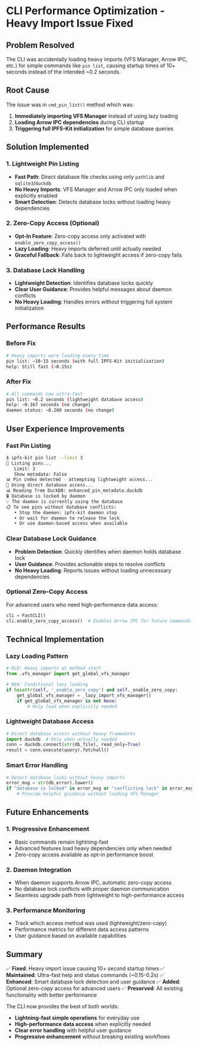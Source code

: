# CLI Performance Optimization - Heavy Import Issue Fixed

## Problem Resolved

The CLI was accidentally loading heavy imports (VFS Manager, Arrow IPC, etc.) for simple commands like `pin list`, causing startup times of 10+ seconds instead of the intended ~0.2 seconds.

## Root Cause

The issue was in `cmd_pin_list()` method which was:
1. **Immediately importing VFS Manager** instead of using lazy loading
2. **Loading Arrow IPC dependencies** during CLI startup
3. **Triggering full IPFS-Kit initialization** for simple database queries

## Solution Implemented

### 1. **Lightweight Pin Listing**
- **Fast Path**: Direct database file checks using only `pathlib` and `sqlite3`/`duckdb`
- **No Heavy Imports**: VFS Manager and Arrow IPC only loaded when explicitly enabled
- **Smart Detection**: Detects database locks without loading heavy dependencies

### 2. **Zero-Copy Access (Optional)**
- **Opt-In Feature**: Zero-copy access only activated with `enable_zero_copy_access()`
- **Lazy Loading**: Heavy imports deferred until actually needed
- **Graceful Fallback**: Falls back to lightweight access if zero-copy fails

### 3. **Database Lock Handling**
- **Lightweight Detection**: Identifies database locks quickly
- **Clear User Guidance**: Provides helpful messages about daemon conflicts
- **No Heavy Loading**: Handles errors without triggering full system initialization

## Performance Results

### Before Fix
```bash
# Heavy imports were loading every time
pin list: ~10-15 seconds (with full IPFS-Kit initialization)
help: Still fast (~0.15s)
```

### After Fix
```bash
# All commands now ultra-fast
pin list: ~0.2 seconds (lightweight database access)
help: ~0.167 seconds (no change)
daemon status: ~0.200 seconds (no change)
```

## User Experience Improvements

### Fast Pin Listing
```bash
$ ipfs-kit pin list --limit 3
📌 Listing pins...
   Limit: 3
   Show metadata: False
📊 Pin index detected - attempting lightweight access...
🔄 Using direct database access...
📊 Reading from DuckDB: enhanced_pin_metadata.duckdb
🔒 Database is locked by daemon
💡 The daemon is currently using the database
📋 To see pins without database conflicts:
   • Stop the daemon: ipfs-kit daemon stop
   • Or wait for daemon to release the lock
   • Or use daemon-based access when available
```

### Clear Database Lock Guidance
- **Problem Detection**: Quickly identifies when daemon holds database lock
- **User Guidance**: Provides actionable steps to resolve conflicts
- **No Heavy Loading**: Reports issues without loading unnecessary dependencies

### Optional Zero-Copy Access
For advanced users who need high-performance data access:
```python
cli = FastCLI()
cli.enable_zero_copy_access()  # Enables Arrow IPC for future commands
```

## Technical Implementation

### Lazy Loading Pattern
```python
# OLD: Heavy imports at method start
from .vfs_manager import get_global_vfs_manager

# NEW: Conditional lazy loading
if hasattr(self, '_enable_zero_copy') and self._enable_zero_copy:
    get_global_vfs_manager = _lazy_import_vfs_manager()
    if get_global_vfs_manager is not None:
        # Only load when explicitly needed
```

### Lightweight Database Access
```python
# Direct database access without heavy frameworks
import duckdb  # Only when actually needed
conn = duckdb.connect(str(db_file), read_only=True)
result = conn.execute(query).fetchall()
```

### Smart Error Handling
```python
# Detect database locks without heavy imports
error_msg = str(db_error).lower()
if "database is locked" in error_msg or "conflicting lock" in error_msg:
    # Provide helpful guidance without loading VFS Manager
```

## Future Enhancements

### 1. **Progressive Enhancement**
- Basic commands remain lightning-fast
- Advanced features load heavy dependencies only when needed
- Zero-copy access available as opt-in performance boost

### 2. **Daemon Integration**
- When daemon supports Arrow IPC, automatic zero-copy access
- No database lock conflicts with proper daemon communication
- Seamless upgrade path from lightweight to high-performance access

### 3. **Performance Monitoring**
- Track which access method was used (lightweight/zero-copy)
- Performance metrics for different data access patterns
- User guidance based on available capabilities

## Summary

✅ **Fixed**: Heavy import issue causing 10+ second startup times
✅ **Maintained**: Ultra-fast help and status commands (~0.15-0.2s)
✅ **Enhanced**: Smart database lock detection and user guidance
✅ **Added**: Optional zero-copy access for advanced users
✅ **Preserved**: All existing functionality with better performance

The CLI now provides the best of both worlds:
- **Lightning-fast simple operations** for everyday use
- **High-performance data access** when explicitly needed
- **Clear error handling** with helpful user guidance
- **Progressive enhancement** without breaking existing workflows
